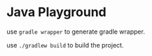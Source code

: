 # Java Playground

use `gradle wrapper` to generate gradle wrapper.

use `./gradlew build` to build the project.

